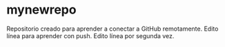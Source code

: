 # mynewrepo
Repositorio creado para aprender a conectar a GitHub remotamente.
Edito línea para aprender con push.
Edito línea por segunda vez.